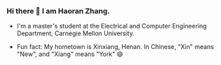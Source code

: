 ### Hi there 👋 I am Haoran Zhang. 
- I'm a master's student at the Electrical and Computer Engineering Department, Carnegie Mellon University.

- Fun fact: My hometown is Xinxiang, Henan. In Chinese, "Xin" means "New", and "Xiang" means "York" 😄
<!--
**haoran-zh/haoran-zh** is a ✨ _special_ ✨ repository because its `README.md` (this file) appears on your GitHub profile.

Here are some ideas to get you started:

- 🔭 I’m currently working on ...
- 🌱 I’m currently learning ...
- 👯 I’m looking to collaborate on ...
- 🤔 I’m looking for help with ...
- 💬 Ask me about ...
- 📫 How to reach me: ...
- 😄 Pronouns: ...
- ⚡ Fun fact: ...
-->
